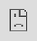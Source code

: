 ```yaml
---
title: Film job at ISFIT!
date: 2013-04-22 07:53:00
author: Morten Lysgaard
slug: film-job-at-isfit
thumbnail: '<div class="videoWrapper"><iframe src="https://player.vimeo.com/video/62015547?title=0&byline=0&portrait=0" frameborder="0" webkitallowfullscreen mozallowfullscreen allowfullscreen></iframe></div>'
thumbnailtype: video
summary: "I had the pleasure of taking shots for the closing ceremony movie at ISFIT 2013. The shot's where taken by a GoPro Hero3 strapped to my quad. Movie below, my 5 seconds of fame starts at 6:00"

---
```


I had the pleasure of taking shots for the closing ceremony movie at
ISFIT 2013. The shot's where taken by a GoPro Hero3 strapped to my quad.
Movie below, my 5 seconds of fame starts at 6:00

<div class="videoWrapper"><iframe src="https://player.vimeo.com/video/62015547?title=0&byline=0&portrait=0" style="position:absolute;top:0;left:0;width:100%;height:100%;" frameborder="0" webkitallowfullscreen mozallowfullscreen allowfullscreen></iframe></div><script src="https://player.vimeo.com/api/player.js"></script>
